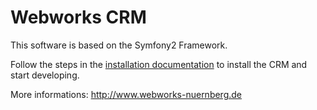 Webworks CRM
========================

This software is based on the Symfony2 Framework.

Follow the steps in the [installation documentation](https://github.com/Webworks-Nuernberg/CRM/wiki) to install the CRM and start developing.

More informations: http://www.webworks-nuernberg.de
